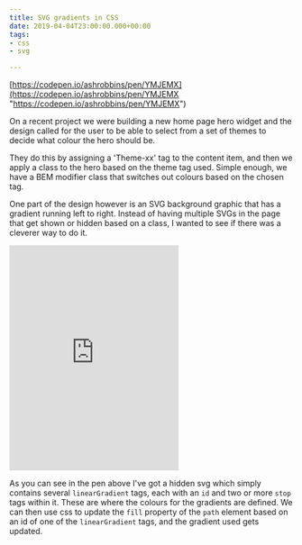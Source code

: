 ```yaml
---
title: SVG gradients in CSS
date: 2019-04-04T23:00:00.000+00:00
tags:
- css
- svg

---
```

[https://codepen.io/ashrobbins/pen/YMJEMX](https://codepen.io/ashrobbins/pen/YMJEMX "https://codepen.io/ashrobbins/pen/YMJEMX")

On a recent project we were building a new home page hero widget and the design called for the user to be able to select from a set of themes to decide what colour the hero should be.

They do this by assigning a 'Theme-xx' tag to the content item, and then we apply a class to the hero based on the theme tag used. Simple enough, we have a BEM modifier class that switches out colours based on the chosen tag.

One part of the design however is an SVG background graphic that has a gradient running left to right. Instead of having multiple SVGs in the page that get shown or hidden based on a class, I wanted to see if there was a cleverer way to do it.

<iframe height="400" scrolling="no" title="SVG Gradient Tags" src="https://codepen.io/ashrobbins/embed/YMJEMX?height=265&theme-id=dark&default-tab=html,result" frameborder="no" allowtransparency="true" allowfullscreen="true"> See the Pen <a href='https://codepen.io/ashrobbins/pen/YMJEMX'>SVG Gradient Tags</a> by Ash Robbins (<a href='https://codepen.io/ashrobbins'>@ashrobbins</a>) on <a href='https://codepen.io'>CodePen</a>. </iframe>

As you can see in the pen above I've got a hidden svg which simply contains several `linearGradient` tags, each with an `id` and two or more `stop` tags within it. These are where the colours for the gradients are defined. We can then use css to update the `fill` property of the `path` element based on an id of one of the `linearGradient` tags, and the gradient used gets updated.
